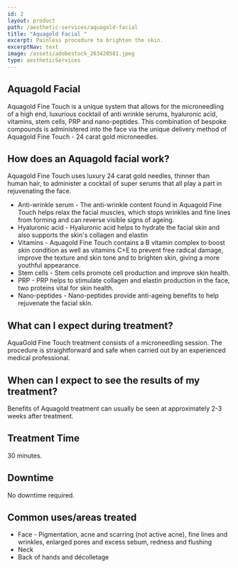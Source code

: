 ```yaml
---
id: 2
layout: product
path: /aesthetic-services/aquagold-facial
title: "Aquagold Facial "
excerpt: Painless procedure to brighten the skin.
excerptNav: text
image: /assets/adobestock_263420581.jpeg
type: aestheticServices
---
```


## Aquagold Facial

Aquagold Fine Touch is a unique system that allows for the microneedling of a high end, luxurious cocktail of anti wrinkle serums, hyaluronic acid, vitamins, stem cells, PRP and nano-peptides. This combination of bespoke compounds is administered into the face via the unique delivery method of Aquagold Fine Touch - 24 carat gold microneedles.

## How does an Aquagold facial work?

Aquagold Fine Touch uses luxury 24 carat gold needles, thinner than human hair, to administer a cocktail of super serums that all play a part in rejuvenating the face.

- Anti-wrinkle serum - The anti-wrinkle content found in Aquagold Fine Touch helps relax the facial muscles, which stops wrinkles and fine lines from forming and can reverse visible signs of ageing.
- Hyaluronic acid - Hyaluronic acid helps to hydrate the facial skin and also supports the skin's collagen and elastin
- Vitamins - Aquagold Fine Touch contains a B vitamin complex to boost skin condition as well as vitamins C+E to prevent free radical damage, improve the texture and skin tone and to brighten skin, giving a more youthful appearance.
- Stem cells - Stem cells promote cell production and improve skin health.
- PRP - PRP helps to stimulate collagen and elastin production in the face, two proteins vital for skin health.
- Nano-peptides - Nano-peptides provide anti-ageing benefits to help rejuvenate the facial skin.

## What can I expect during treatment?

AquaGold Fine Touch treatment consists of a microneedling session. The procedure is straightforward and safe when carried out by an experienced medical professional.

## When can I expect to see the results of my treatment?

Benefits of Aquagold treatment can usually be seen at approximately 2-3 weeks after treatment.

## Treatment Time

30 minutes.

## Downtime

No downtime required.

## Common uses/areas treated

- Face - Pigmentation, acne and scarring (not active acne), fine lines and wrinkles, enlarged pores and excess sebum, redness and flushing
- Neck
- Back of hands and décolletage
